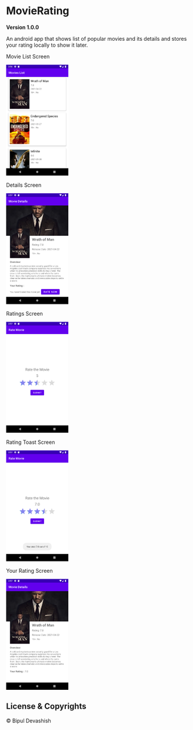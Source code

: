 # MovieRating

**Version 1.0.0**

An android app that shows list of popular movies and its details and stores your rating locally to show it later.

Movie List Screen

<img src="https://github.com/bipuldevashish/MovieRating/blob/master/screenshots/Screenshot_1624181216.png" height="300">

Details Screen

<img src="https://github.com/bipuldevashish/MovieRating/blob/master/screenshots/Screenshot_1624181232.png" height="300">

Ratings Screen

<img src="https://github.com/bipuldevashish/MovieRating/blob/master/screenshots/Screenshot_1624181237.png" height="300">

Rating Toast Screen

<img src="https://github.com/bipuldevashish/MovieRating/blob/master/screenshots/Screenshot_1624181247.png" height="300">

Your Rating Screen

<img src="https://github.com/bipuldevashish/MovieRating/blob/master/screenshots/Screenshot_1624181254.png" height="300">


## License & Copyrights

© Bipul Devashish
